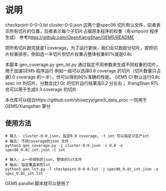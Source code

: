 # 说明

checkpoint-0-0-0.lst
cluster-0-0.json
这两个是spec06 切片默认文件，前者表示所有切片的位置，后者表示每个子切片占据原本程序的权重（有simpoint 程序生成）
参考h[ttps://github.com/OpenXiangShan/GEM5/README](https://github.com/OpenXiangShan/GEM5/blob/xs-dev/README.md)

把所有切片跑完就是1 coverage，为了运行更快，我们会只跑部分切片，按照切片权重排序，例如选一半切片但切片权重占整体权重80%就是0.8c 

本脚本
gen_coverage.py
gen_lst.py
通过指定不同参数来生成不同权重的切片，用于加速GEM5 程序运行
例如一般可以选择0.8 coverage 的切片（切片数量只占据1.0 coverage 的一半），但可以得到90%准确的性能。
GEM5 CI 默认运行0.8c spec int 的切片，分数会比1.0c 的切片运行结果高0.2 分左右；
XiangShan RTL 也可以用于生成0.3 coverage 的切片


本仓库可以结合https://github.com/shinezyy/gem5_data_proc  一同用于GEM5/Xiangshan 算分


## 使用方法

```
# 输入： cluster-0-0.json, 指定0.8 coverage, -t int 可以指定只生产int
# 输出: 不同coverage的json 文件
python3 gen_coverage.py -j cluster-0-0.json -c 0.8 -o spec06_0.8c_int.json -t int

# 输入: 上一步得到的json, 整体的lst文件
# 输出: 指定覆盖率的lst
python3 gen_lst.py -l checkpoint-0-0-0.lst -j spec06_0.8c_int.json -o spec_0.8c_int.lst
```

GEM5 parallel 脚本就可以使用了
